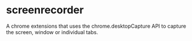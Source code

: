# screenrecorder
A chrome extensions that uses the chrome.desktopCapture API to capture the screen, window or individual tabs.
